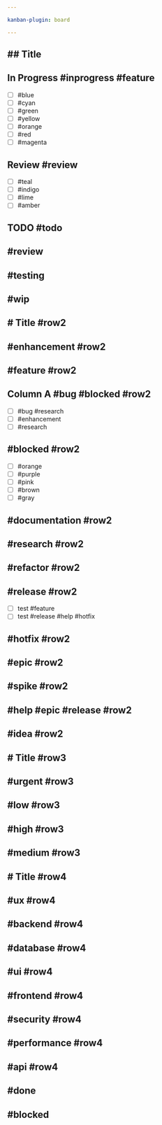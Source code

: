 ```yaml
---

kanban-plugin: board

---
```


## ## Title

## In Progress #inprogress #feature
- [ ] #blue
- [ ] #cyan
- [ ] #green
- [ ] #yellow
- [ ] #orange
- [ ] #red
- [ ] #magenta

## Review #review
- [ ] #teal
- [ ] #indigo
- [ ] #lime
- [ ] #amber

## TODO #todo

## #review

## #testing

## #wip

## # Title #row2

## #enhancement #row2

## #feature #row2

## Column A #bug #blocked #row2
- [ ] #bug #research
- [ ] #enhancement
- [ ] #research

## #blocked #row2
- [ ] #orange
- [ ] #purple
- [ ] #pink
- [ ] #brown
- [ ] #gray

## #documentation #row2

## #research #row2

## #refactor #row2

## #release #row2
- [ ] test #feature
- [ ] test #release #help #hotfix

## #hotfix #row2

## #epic #row2

## #spike #row2

## #help #epic #release #row2

## #idea #row2

## # Title #row3

## #urgent #row3

## #low #row3

## #high #row3

## #medium #row3

## # Title #row4

## #ux #row4

## #backend #row4

## #database #row4

## #ui #row4

## #frontend #row4

## #security #row4

## #performance #row4

## #api #row4

## #done

## #blocked

## 


